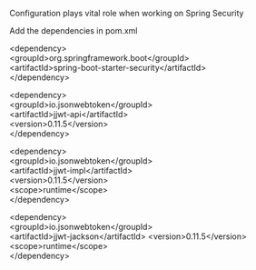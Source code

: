 Configuration plays vital role when working on Spring Security

Add the dependencies in pom.xml

\<dependency>\
			\<groupId>org.springframework.boot\</groupId>\
			\<artifactId>spring-boot-starter-security\</artifactId>\
		\</dependency>
  
  \<dependency>\
    \<groupId>io.jsonwebtoken\</groupId>\
   \<artifactId>jjwt-api\</artifactId>\
    \<version>0.11.5\</version>\
\</dependency>

\<dependency>\
    \<groupId>io.jsonwebtoken\</groupId>\
    \<artifactId>jjwt-impl\</artifactId>\
    \<version>0.11.5\</version>\
    \<scope>runtime\</scope>\
\</dependency>

\<dependency>\
    \<groupId>io.jsonwebtoken\</groupId>\
    \<artifactId>jjwt-jackson\</artifactId>
    \<version>0.11.5\</version>\
    \<scope>runtime\</scope>\
\</dependency>
